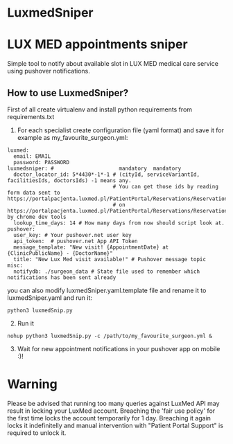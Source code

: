 # LuxmedSniper
LUX MED appointments sniper
=======================================
Simple tool to notify about available slot in LUX MED medical care service using pushover notifications.

How to use LuxmedSniper?
--------------------
First of all create virtualenv and install python requirements from requirements.txt

1) For each specialist create configuration file (yaml format) and save it for example as my_favourite_surgeon.yml:
```
luxmed:
  email: EMAIL
  password: PASSWORD
luxmedsniper: #                     mandatory  mandatory
  doctor_locator_id: 5*4430*-1*-1 # (cityId, serviceVariantId, facilitiesIds, doctorsIds) -1 means any.
                                  # You can get those ids by reading form data sent to https://portalpacjenta.luxmed.pl/PatientPortal/Reservations/Reservation/PartialSearch
                                  # on https://portalpacjenta.luxmed.pl/PatientPortal/Reservations/Reservation/Search by chrome dev tools
  lookup_time_days: 14 # How many days from now should script look at.
pushover:
  user_key: # Your pushover.net user key
  api_token:  # pushover.net App API Token
  message_template: "New visit! {AppointmentDate} at {ClinicPublicName} - {DoctorName}"
  title: "New Lux Med visit available!" # Pushover message topic
misc:
  notifydb: ./surgeon_data # State file used to remember which notifications has been sent already
```

you can also modify luxmedSniper.yaml.template file and rename it to luxmedSniper.yaml and run it:
```
python3 luxmedSnip.py
```

2) Run it
```
nohup python3 luxmedSnip.py -c /path/to/my_favourite_surgeon.yml &
```
3) Wait for new appointment notifications in your pushover app on mobile :)!

# Warning

Please be advised that running too many queries against LuxMed API may result in locking your LuxMed account.
Breaching the 'fair use policy' for the first time locks the account temporarily for 1 day.
Breaching it again locks it indefinitelly and manual intervention with "Patient Portal Support" is required to unlock it.
